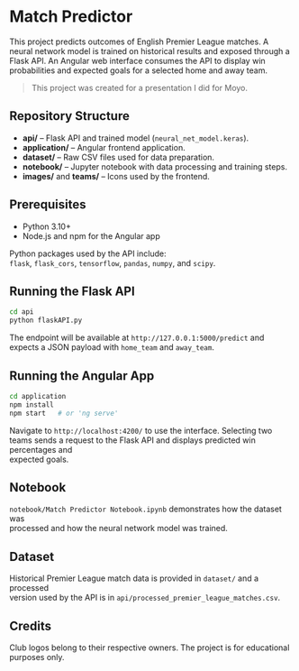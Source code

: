 # Match Predictor

This project predicts outcomes of English Premier League matches. A neural network model is trained on historical results and exposed through a Flask API. An Angular web interface consumes the API to display win probabilities and expected goals for a selected home and away team.

> This project was created for a presentation I did for Moyo.

## Repository Structure

- **api/** – Flask API and trained model (`neural_net_model.keras`).
- **application/** – Angular frontend application.
- **dataset/** – Raw CSV files used for data preparation.
- **notebook/** – Jupyter notebook with data processing and training steps.
- **images/** and **teams/** – Icons used by the frontend.

## Prerequisites

- Python 3.10+
- Node.js and npm for the Angular app

Python packages used by the API include:  
`flask`, `flask_cors`, `tensorflow`, `pandas`, `numpy`, and `scipy`.

## Running the Flask API

```bash
cd api
python flaskAPI.py
```

The endpoint will be available at `http://127.0.0.1:5000/predict` and expects a JSON payload with `home_team` and `away_team`.

## Running the Angular App

```bash
cd application
npm install
npm start   # or 'ng serve'
```

Navigate to `http://localhost:4200/` to use the interface. Selecting two  
teams sends a request to the Flask API and displays predicted win percentages and  
expected goals.

## Notebook

`notebook/Match Predictor Notebook.ipynb` demonstrates how the dataset was  
processed and how the neural network model was trained.

## Dataset

Historical Premier League match data is provided in `dataset/` and a processed  
version used by the API is in `api/processed_premier_league_matches.csv`.

## Credits

Club logos belong to their respective owners. The project is for educational  
purposes only.
